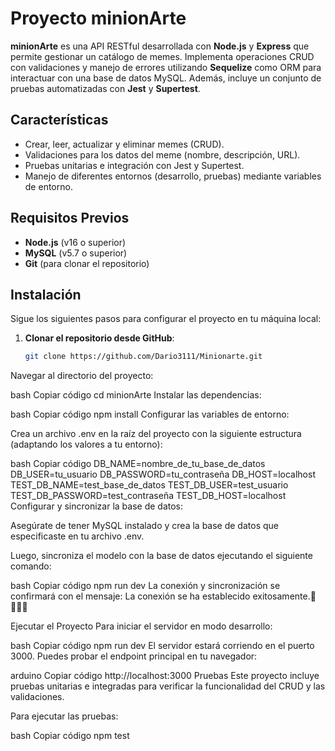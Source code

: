 # Proyecto minionArte

**minionArte** es una API RESTful desarrollada con **Node.js** y **Express** que permite gestionar un catálogo de memes. Implementa operaciones CRUD con validaciones y manejo de errores utilizando **Sequelize** como ORM para interactuar con una base de datos MySQL. Además, incluye un conjunto de pruebas automatizadas con **Jest** y **Supertest**.

## Características
- Crear, leer, actualizar y eliminar memes (CRUD).
- Validaciones para los datos del meme (nombre, descripción, URL).
- Pruebas unitarias e integración con Jest y Supertest.
- Manejo de diferentes entornos (desarrollo, pruebas) mediante variables de entorno.

## Requisitos Previos
- **Node.js** (v16 o superior)
- **MySQL** (v5.7 o superior)
- **Git** (para clonar el repositorio)

## Instalación

Sigue los siguientes pasos para configurar el proyecto en tu máquina local:

1. **Clonar el repositorio desde GitHub**:
   
   ```bash
   git clone https://github.com/Dario3111/Minionarte.git
   
Navegar al directorio del proyecto:

bash
Copiar código
cd minionArte
Instalar las dependencias:

bash
Copiar código
npm install
Configurar las variables de entorno:

Crea un archivo .env en la raíz del proyecto con la siguiente estructura (adaptando los valores a tu entorno):

bash
Copiar código
DB_NAME=nombre_de_tu_base_de_datos
DB_USER=tu_usuario
DB_PASSWORD=tu_contraseña
DB_HOST=localhost
TEST_DB_NAME=test_base_de_datos
TEST_DB_USER=test_usuario
TEST_DB_PASSWORD=test_contraseña
TEST_DB_HOST=localhost
Configurar y sincronizar la base de datos:

Asegúrate de tener MySQL instalado y crea la base de datos que especificaste en tu archivo .env.

Luego, sincroniza el modelo con la base de datos ejecutando el siguiente comando:

bash
Copiar código
npm run dev
La conexión y sincronización se confirmará con el mensaje: La conexión se ha establecido exitosamente.🚀🧙‍♂️🚀

Ejecutar el Proyecto
Para iniciar el servidor en modo desarrollo:

bash
Copiar código
npm run dev
El servidor estará corriendo en el puerto 3000. Puedes probar el endpoint principal en tu navegador:

arduino
Copiar código
http://localhost:3000
Pruebas
Este proyecto incluye pruebas unitarias e integradas para verificar la funcionalidad del CRUD y las validaciones.

Para ejecutar las pruebas:

bash
Copiar código
npm test
